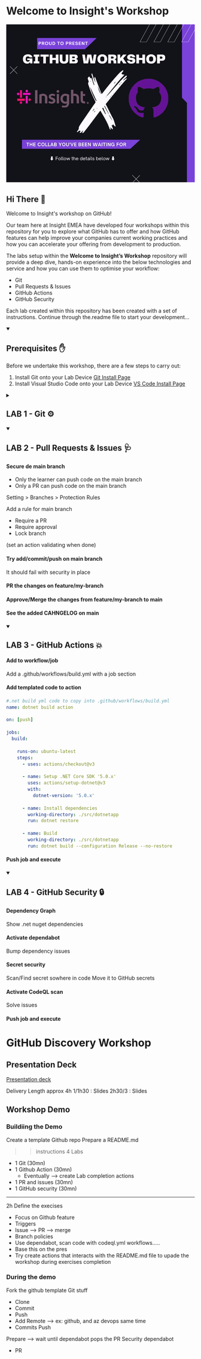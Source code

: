 # Welcome to Insight's Workshop

![image](./doc/image/insightxgithub.png)

## Hi There 👋

Welcome to Insight's workshop on GitHub!

 Our team here at Insight EMEA have developed four workshops within this repository for you to explore what GitHub has to offer and how GitHub features can help improve your companies current working practices and how you can accelerate your offering from development to production.

The labs setup within the **Welcome to Insight’s Workshop** repository will provide a deep dive, hands-on experience into the below technologies and service and how you can use them to optimise your workflow:

- Git
- Pull Requests & Issues
- GitHub Actions
- GitHub Security

Each lab created within this repository has been created with a set of instructions. Continue through the.readme file to start your development...

<details id=1 open>
<summary><h2> Prerequisites ✋</h2></summary>

Before we undertake this workshop, there are a few steps to carry out:

 1. Install Git onto your Lab Device [Git Install Page](https://git-scm.com/downloads)
 2. Install Visual Studio Code onto your Lab Device [VS Code Install Page](https://code.visualstudio.com/)

</details>

<details id=2 > 
<summary><h2> LAB 1 - Git ⚙️</h2></summary>

![image](./doc/image/git.png)

### What is Git?

Git is the global leader for **Version Control Software**. It’s free and open source which means it's actively managed by the wider community and is in continuous development for improvement. Git also provides a Distributed Version Control. Each Engineer working on a version of the code repository will contain a full list of changes that have taken place within the repository. The advantage of this is that Version History is not subject to a single location leading to a single point of failure.

Git provides speed and efficiency which is one of the contributing factors on why it is the industry leading version control. Software and DevOps Engineers rely heavily on Git and its list of functionalities to help manage their project source code on a day-today basis. Some of the functionalities utilised by Engineers will cover in this lab.

### Functionalities

- [ ] git init/clone
- [ ] git checkout "**Branch Name**"
- [ ] git branch
- [ ] git add
- [ ] git commit -m "**Your Commit Message...**"
- [ ] git status
- [ ] git push
- [ ] git pull
- [ ] git log

### Exercise

Lab 1 is based all around Git functionality and how engineering teams apply the above to their projects in order to manage their codebase. To do this, you are going to walk through a set of steps:

#### Fork the template

#### Clone the solution

```sh
git clone "url.git"
```

#### Create the new branch "feature/my-branch"

```sh
git checkout -b feature/my-branch
```

#### Create a new CHANGELOG file, add, commit & push

```sh
# Create the CHANGELOG file
git add .
git commit -m "Added a new CHANGELOG"
git push -u origin feature/my-branch
# now the branch should be created on th e forked repo
```

#### Log your changes to the CHANGELOG

```sh
git log
# logs the latest changes you've committed
# :q to escape
```

</details>

<details id=3 open> 
<summary><h2> LAB 2 - Pull Requests & Issues 🩺</h2></summary>

#### Secure de main branch

- Only the learner can push code on the main branch
- Only a PR can push code on the main branch

Setting > Branches > Protection Rules

Add a rule for main branch

- Require a PR
- Require approval
- Lock branch

(set an action validating when done)

#### Try add/commit/push on main branch

It should fail with security in place

#### PR the changes on feature/my-branch

#### Approve/Merge the changes from feature/my-branch to main

#### See the added CAHNGELOG on main



</details>

<details id=4 open> 
<summary><h2> LAB 3 - GitHub Actions 💥</h2></summary>

#### Add to workflow/job

Add a .github/workflows/build.yml with a job section

#### Add templated code to action

```yml
#.net build yml code to copy into .github/workflows/build.yml
name: dotnet build action

on: [push]

jobs:
  build:

    runs-on: ubuntu-latest
    steps:
      - uses: actions/checkout@v3

      - name: Setup .NET Core SDK '5.0.x' 
        uses: actions/setup-dotnet@v3
        with:
          dotnet-version: '5.0.x'

      - name: Install dependencies
        working-directory: ./src/dotnetapp
        run: dotnet restore

      - name: Build
        working-directory: ./src/dotnetapp
        run: dotnet build --configuration Release --no-restore
```

#### Push job and execute


</details>

<details id=5 open> 
<summary><h2> LAB 4 - GitHub Security 🔒</h2></summary>

#### Dependency Graph

Show .net nuget dependencies

#### Activate dependabot

Bump dependency issues

#### Secret security

Scan/Find secret sowhere in code
Move it to GitHub secrets

#### Activate CodeQL scan

Solve issues

#### Push job and execute
</details>


# GitHub Discovery Workshop

## Presentation Deck

[Presentation deck](https://insightonlinegbr.sharepoint.com/:p:/s/TechnologySolutionsGroup/EfTdLyllrqVEnyJGv5Rp4ZsBbePoSwe8Kf3Zvdm3OAt4sw?e=mWPwMx)

Delivery Length approx 4h
1/1h30 : Slides
2h30/3 : Slides

## Workshop Demo

### Buildiing the Demo

Create a template Github repo
Prepare a README.md
 >> instructions
4 Labs

- 1 Git (30mn)
- 1 Github Action  (30mn)
  - Eventually --> create Lab completion actions
- 1 PR and issues  (30mn)
- 1 GitHub security  (30mn)

---------------------------------------------
2h
Define the execises

- Focus on Github feature
- Triggers
- Issue --> PR --> merge
- Branch policies
- Use dependabot,  scan code with codeql.yml workflows…..
- Base this on the pres
- Try create actions that interacts with the README.md file to upade the workshop during exercises completion

### During the demo

Fork the github template
Git stuff

- Clone
- Commit
- Push
- Add Remote --> ex: github, and az devops same time
- Commits Push

Prepare --> wait until dependabot pops the PR
Security dependabot

- PR
  